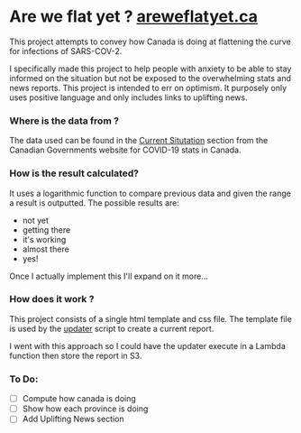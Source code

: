  Are we flat yet ? [areweflatyet.ca](https://areweflatyet.ca)
==================================

This project attempts to convey how Canada is doing at flattening the curve for infections of SARS-COV-2.

I specifically made this project to help people with anxiety to be able to stay informed on the situation but not be exposed to the overwhelming stats and news reports. This project is intended to err on optimism. It purposely only uses positive language and only includes links to uplifting news.

### **Where is the data from ?**

The data used can be found in the [Current Situtation](https://www.canada.ca/en/public-health/services/diseases/2019-novel-coronavirus-infection.html#a1) section from the Canadian Governments website for COVID-19 stats in Canada.

### **How is the result calculated?**

It uses a logarithmic function to compare previous data and given the range a result is outputted. The possible results are:
 - not yet
 - getting there
 - it's working
 - almost there
 - yes!

Once I actually implement this I'll expand on it more...

### **How does it work ?**

This project consists of a single html template and css file. The template file is used by the [updater](updater.js) script to create a current report.

I went with this approach so I could have the updater execute in a Lambda function then store the report in S3.

### **To Do:**
 - [ ] Compute how canada is doing
 - [ ] Show how each province is doing
 - [ ] Add Uplifting News section